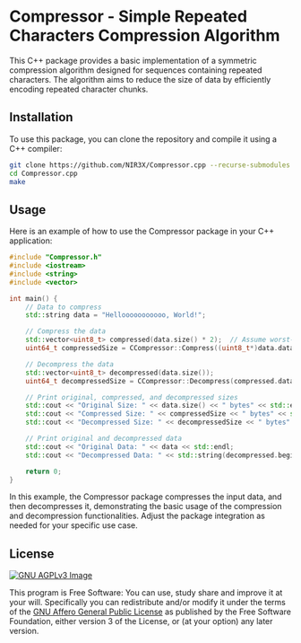 # Compressor - Simple Repeated Characters Compression Algorithm

This C++ package provides a basic implementation of a symmetric compression algorithm designed for sequences containing repeated characters. The algorithm aims to reduce the size of data by efficiently encoding repeated character chunks.

## Installation

To use this package, you can clone the repository and compile it using a C++ compiler:

```bash
git clone https://github.com/NIR3X/Compressor.cpp --recurse-submodules
cd Compressor.cpp
make
```

## Usage

Here is an example of how to use the Compressor package in your C++ application:

```cpp
#include "Compressor.h"
#include <iostream>
#include <string>
#include <vector>

int main() {
	// Data to compress
	std::string data = "Hellooooooooooo, World!";

	// Compress the data
	std::vector<uint8_t> compressed(data.size() * 2);  // Assume worst-case expansion for simplicity
	uint64_t compressedSize = CCompressor::Compress((uint8_t*)data.data(), data.size(), compressed.data());

	// Decompress the data
	std::vector<uint8_t> decompressed(data.size());
	uint64_t decompressedSize = CCompressor::Decompress(compressed.data(), compressedSize, decompressed.data());

	// Print original, compressed, and decompressed sizes
	std::cout << "Original Size: " << data.size() << " bytes" << std::endl;
	std::cout << "Compressed Size: " << compressedSize << " bytes" << std::endl;
	std::cout << "Decompressed Size: " << decompressedSize << " bytes" << std::endl;

	// Print original and decompressed data
	std::cout << "Original Data: " << data << std::endl;
	std::cout << "Decompressed Data: " << std::string(decompressed.begin(), decompressed.end()) << std::endl;

	return 0;
}
```

In this example, the Compressor package compresses the input data, and then decompresses it, demonstrating the basic usage of the compression and decompression functionalities. Adjust the package integration as needed for your specific use case.

## License

[![GNU AGPLv3 Image](https://www.gnu.org/graphics/agplv3-155x51.png)](https://www.gnu.org/licenses/agpl-3.0.html)

This program is Free Software: You can use, study share and improve it at your
will. Specifically you can redistribute and/or modify it under the terms of the
[GNU Affero General Public License](https://www.gnu.org/licenses/agpl-3.0.html) as
published by the Free Software Foundation, either version 3 of the License, or
(at your option) any later version.
